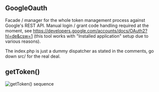 GoogleOauth
-----------
Facade / manager for the whole token management process against Google's REST API. Manual login / grant code handling required at the moment, see https://developers.google.com/accounts/docs/OAuth2?hl=de&csw=1 (this tool works with "Installed application" setup due to various reasons).

The index.php is just a dummy dispatcher as stated in the comments, go down src/ for the real deal.

getToken()
----------
![getToken() sequence](https://raw.github.com/alexanderteves/php-googleoauth/master/doc/get_token.png)
